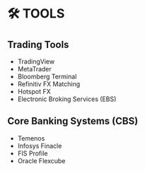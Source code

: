 # 🛠️ TOOLS

## Trading Tools

- TradingView 
- MetaTrader
- Bloomberg Terminal
- Refinitiv FX Matching
- Hotspot FX
- Electronic Broking Services (EBS)
	
## Core Banking Systems (CBS)

- Temenos
- Infosys Finacle
- FIS Profile
- Oracle Flexcube